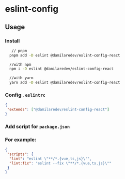 # eslint-config

## Usage

### Install

```bash
   // pnpm
  pnpm add -D eslint @damilaredev/eslint-config-react
  
  //with npm
  npm i -D eslint @damilaredev/eslint-config-react
  
  //with yarn
  yarn add -D eslint @damilaredev/eslint-config-react
```

### Config `.eslintrc`

```json
{
 "extends": ["@damilaredev/eslint-config-react"]
}
```

### Add script for `package.json`

### For example:

```json
{
 "scripts": {
  "lint": "eslint \"**/*.{vue,ts,js}\"",
  "lint:fix": "eslint --fix \"**/*.{vue,ts,js}\""
 }
}
```
